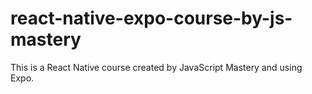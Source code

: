 # react-native-expo-course-by-js-mastery
This is a React Native course created by JavaScript Mastery and using Expo.
